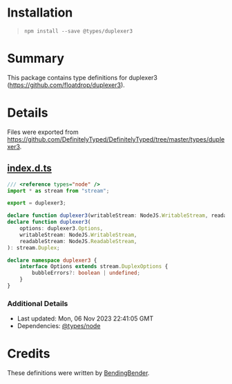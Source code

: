 # Installation
> `npm install --save @types/duplexer3`

# Summary
This package contains type definitions for duplexer3 (https://github.com/floatdrop/duplexer3).

# Details
Files were exported from https://github.com/DefinitelyTyped/DefinitelyTyped/tree/master/types/duplexer3.
## [index.d.ts](https://github.com/DefinitelyTyped/DefinitelyTyped/tree/master/types/duplexer3/index.d.ts)
````ts
/// <reference types="node" />
import * as stream from "stream";

export = duplexer3;

declare function duplexer3(writableStream: NodeJS.WritableStream, readableStream: NodeJS.ReadableStream): stream.Duplex;
declare function duplexer3(
    options: duplexer3.Options,
    writableStream: NodeJS.WritableStream,
    readableStream: NodeJS.ReadableStream,
): stream.Duplex;

declare namespace duplexer3 {
    interface Options extends stream.DuplexOptions {
        bubbleErrors?: boolean | undefined;
    }
}

````

### Additional Details
 * Last updated: Mon, 06 Nov 2023 22:41:05 GMT
 * Dependencies: [@types/node](https://npmjs.com/package/@types/node)

# Credits
These definitions were written by [BendingBender](https://github.com/BendingBender).
